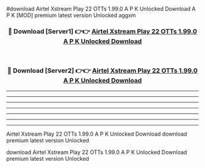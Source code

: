 #download Airtel Xstream Play 22 OTTs 1.99.0 A P K Unlocked Download A P K [MOD] premium latest version Unlocked aggxm 



<div align="center">
<h3>🔴 Download [Server1] 👉👉 <a href="https://apkdownload-94cd0.web.app/">Airtel Xstream Play 22 OTTs 1.99.0 A P K Unlocked Download</a></h3><br>

<h3>🔴 Download [Server2] 👉👉 <a href="https://apkdownload-94cd0.web.app/">Airtel Xstream Play 22 OTTs 1.99.0 A P K Unlocked Download</a></h3>
</div>





----------------------------------------------------------

----------------------------------------------------------

----------------------------------------------------------

----------------------------------------------------------

----------------------------------------------------------

----------------------------------------------------------

----------------------------------------------------------

Airtel Xstream Play 22 OTTs 1.99.0 A P K Unlocked Download download premium latest version Unlocked

download Airtel Xstream Play 22 OTTs 1.99.0 A P K Unlocked Download premium latest version Unlocked
